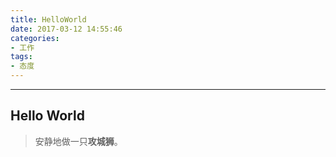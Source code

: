 ```yaml
---
title: HelloWorld
date: 2017-03-12 14:55:46
categories: 
- 工作
tags: 
- 态度
---
```


-----------
Hello World
-----------

> 安静地做一只**攻城狮**。